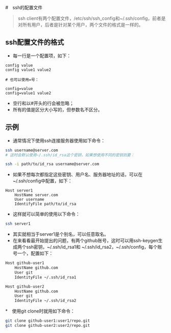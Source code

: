 #　ssh的配置文件

> ssh client有两个配置文件，/etc/ssh/ssh_config和~/.ssh/config，前者是对所有用户，后者是针对某个用户，两个文件的格式是一样的。

## ssh配置文件的格式
* 每一行是一个配置项，如下：
``` config
config value
config value1 value2

# 也可以使用=号：

config=value
config=value1 value2
```
* 空行和以#开头的行会被忽略；
* 所有的值是区分大小写的，但参数名不区分。
## 示例
* 通常情况下使用ssh连接服务器使用如下命令：
``` bash
ssh username@server.com
# 这时会默认使用~/.ssh/id_rsa这个密钥，如果想使用不同的密钥则要：

ssh -i path/to/id_rsa username@server.com
```
* 如果不想每次都指定这些密钥、用户名、服务器地址的话，可以在~/.ssh/config中配置，如下：
``` config
Host server1
	HostName server.com
	User username
	IdentifyFile path/to/id_rsa
```
* 这样就可以简单的使用以下命令：
``` bash
ssh server1
``` 

* 其实就相当于server1是个别名，可以任意取名。
* 在来看看最开始提出的问题，有两个github账号，这时可以用ssh-keygen生成两个ssh密钥，~/.ssh/id_rsa1和 ~/.ssh/id_rsa2，~/.ssh/config，每个账号一个，配置如下：

``` bash
Host github-user1
	HostName github.com
	User git
	IdentityFile ~/.ssh/id_rsa1

Host github-user2
	HostName github.com
	User git
	IdentityFile ~/.ssh/id_rsa2
``` 
*　使用git clone时就用如下命令：
``` bash
git clone github-user1:user1/repo.git
git clone github-user2:user2/repo.git
``` 